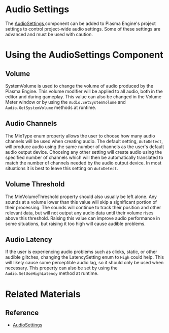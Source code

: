 # Audio Settings
The [ AudioSettings ](https://github.com/PlasmaEngine/PlasmaDocs/blob/master/code_reference/class_reference/audiosettings.markdown) component can be added to Plasma Engine's project settings to control project-wide audio settings. Some of these settings are advanced and must be used with caution.

# Using the AudioSettings Component

## Volume

SystemVolume  is used to change the volume of audio produced by the Plasma Engine. This volume modifier will be applied to all audio, both in the editor and during gameplay. This value can also be changed in the Volume Meter window or by using the `Audio.SetSystemVolume` and `Audio.GetSystemVolume` methods at runtime.

## Audio Channels

The MixType enum property allows the user to choose how many audio channels will be used when creating audio. The default setting, `AutoDetect`, will produce audio using the same number of channels as the user's default audio output device. Choosing any other setting will create audio using the specified number of channels which will then be automatically translated to match the number of channels needed by the audio output device. In most situations it is best to leave this setting on `AutoDetect`.

## Volume Threshold

The MinVolumeThreshold  property should also usually be left alone. Any sounds at a volume lower than this value will skip a significant portion of their processing. The sounds will continue to track their position and other relevant data, but will not output any audio data until their volume rises above this threshold. Raising this value can improve audio performance in some situations, but raising it too high will cause audible problems.

## Audio Latency

If the user is experiencing audio problems such as clicks, static, or other audible glitches, changing the LatencySetting enum to `High` could help. This will likely cause some perceptible audio lag, so it should only be used when necessary. This property can also be set by using the `Audio.SetUseHighLatency` method at runtime.

# Related Materials

## Reference
- [ AudioSettings ](https://plasmaengine.github.io/PlasmaDocs/Manual//code_reference/class_reference/audiosettings.markdown) 

 